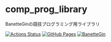 # comp_prog_library

BanetteGinの競技プログラミング用ライブラリ

[![Actions Status](https://github.com/BanetteGin/comp_prog_library/workflows/verify/badge.svg)](https://github.com/BanetteGin/comp_prog_library/actions)
[![GitHub Pages](https://img.shields.io/static/v1?label=GitHub+Pages&message=+&color=brightgreen&logo=github)](https://BanetteGin.github.io/comp_prog_library/)
[![BanetteGin](https://img.shields.io/endpoint?url=https%3A%2F%2Fatcoder-badges.now.sh%2Fapi%2Fatcoder%2Fjson%2FBanetteGin)](https://atcoder.jp/users/BanetteGin)
